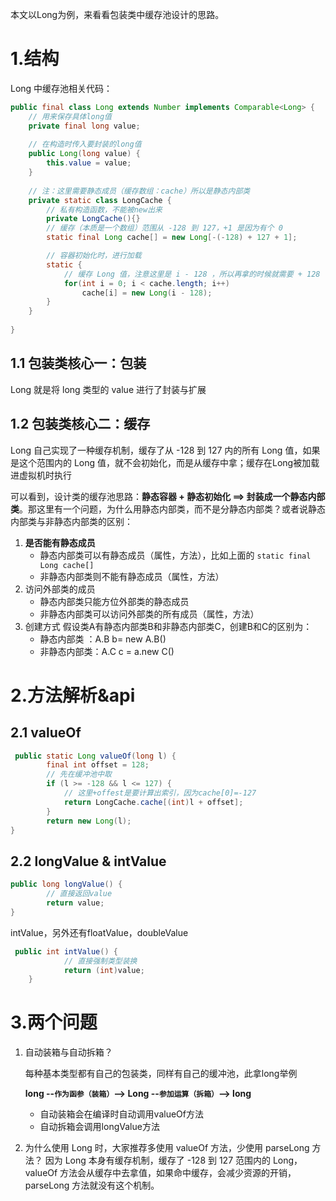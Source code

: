本文以Long为例，来看看包装类中缓存池设计的思路。
# 1.结构
Long 中缓存池相关代码：
```java
public final class Long extends Number implements Comparable<Long> {
    // 用来保存具体long值
    private final long value;
    
    // 在构造时传入要封装的long值
    public Long(long value) {
        this.value = value;
    }
    
    // 注：这里需要静态成员（缓存数组：cache）所以是静态内部类
    private static class LongCache {
        // 私有构造函数，不能被new出来
    	private LongCache(){}
    	// 缓存（本质是一个数组）范围从 -128 到 127，+1 是因为有个 0
    	static final Long cache[] = new Long[-(-128) + 127 + 1];

    	// 容器初始化时，进行加载
    	static {
        	// 缓存 Long 值，注意这里是 i - 128 ，所以再拿的时候就需要 + 128
        	for(int i = 0; i < cache.length; i++)
            	cache[i] = new Long(i - 128);
    	}
	}
    
}
```
## 1.1 包装类核心一：包装
Long 就是将 long 类型的 value 进行了封装与扩展

## 1.2 包装类核心二：缓存

Long 自己实现了一种缓存机制，缓存了从 -128 到 127 内的所有 Long 值，如果是这个范围内的 Long 值，就不会初始化，而是从缓存中拿；缓存在Long被加载进虚拟机时执行

可以看到，设计类的缓存池思路：**静态容器 + 静态初始化 ==> 封装成一个静态内部类**。那这里有一个问题，为什么用静态内部类，而不是分静态内部类？或者说静态内部类与非静态内部类的区别：

1. **是否能有静态成员**
   - 静态内部类可以有静态成员（属性，方法），比如上面的 `static final Long cache[]`
   - 非静态内部类则不能有静态成员（属性，方法）
2. 访问外部类的成员
   - 静态内部类只能方位外部类的静态成员
   - 非静态内部类可以访问外部类的所有成员（属性，方法）
3. 创建方式
   假设类A有静态内部类B和非静态内部类C，创建B和C的区别为：
   - 静态内部类 ：A.B b= new A.B()
   - 非静态内部类：A.C c = a.new C()


# 2.方法解析&api

## 2.1 valueOf
```java
 public static Long valueOf(long l) {
        final int offset = 128;
     	// 先在缓冲池中取
        if (l >= -128 && l <= 127) {
            // 这里+offest是要计算出索引，因为cache[0]=-127
            return LongCache.cache[(int)l + offset];
        }
        return new Long(l);
}
```

## 2.2 longValue & intValue
```java
public long longValue() {
    	// 直接返回value
        return value;
}
```
intValue，另外还有floatValue，doubleValue
```java
 public int intValue() {
    		// 直接强制类型装换
            return (int)value;
    }
```

# 3.两个问题

1. 自动装箱与自动拆箱？

	每种基本类型都有自己的包装类，同样有自己的缓冲池，此拿long举例

	**long --`作为函参（装箱）`--> Long --`参加运算（拆箱）`--> long**
	* 自动装箱会在编译时自动调用valueOf方法
	* 自动拆箱会调用longValue方法

2. 为什么使用 Long 时，大家推荐多使用 valueOf 方法，少使用 parseLong 方法？
	因为 Long 本身有缓存机制，缓存了 -128 到 127 范围内的 Long，valueOf 方法会从缓存中去拿值，如果命中缓存，会减少资源的开销，parseLong 方法就没有这个机制。




